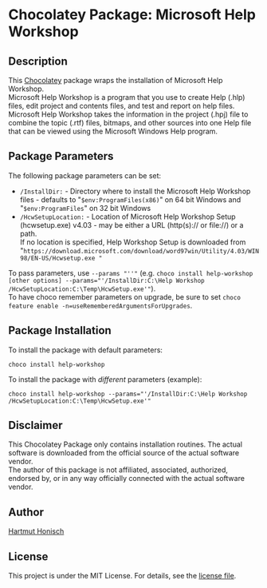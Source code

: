 # Chocolatey Package: Microsoft Help Workshop

## Description
This [Chocolatey](https://chocolatey.org/) package wraps the installation of Microsoft Help Workshop.\
Microsoft Help Workshop is a program that you use to create Help (.hlp) files, edit project and contents files, and test and report on help files.\
Microsoft Help Workshop takes the information in the project (.hpj) file to combine the topic (.rtf) files, bitmaps, and other sources into one Help file that can be viewed using the Microsoft Windows Help program.

## Package Parameters
The following package parameters can be set:

 * `/InstallDir:` - Directory where to install the Microsoft Help Workshop files - defaults to "`$env:ProgramFiles(x86)`" on 64 bit Windows and "`$env:ProgramFiles`" on 32 bit Windows
 * `/HcwSetupLocation:` - Location of Microsoft Help Workshop Setup (hcwsetup.exe) v4.03 - may be either a URL (http(s):// or file://) or a path.\
   If no location is specified, Help Workshop Setup is downloaded from "`https://download.microsoft.com/download/word97win/Utility/4.03/WIN98/EN-US/Hcwsetup.exe "`
 

To pass parameters, use `--params "''"` (e.g. `choco install help-workshop [other options] --params="'/InstallDir:C:\Help Workshop /HcwSetupLocation:C:\Temp\HcwSetup.exe'"`).\
To have choco remember parameters on upgrade, be sure to set `choco feature enable -n=useRememberedArgumentsForUpgrades`.

## Package Installation
To install the package with default parameters:

```
choco install help-workshop
```

To install the package with *different* parameters (example):

```
choco install help-workshop --params="'/InstallDir:C:\Help Workshop /HcwSetupLocation:C:\Temp\HcwSetup.exe'"
```

## Disclaimer
This Chocolatey Package only contains installation routines. The actual software is downloaded from the official source of the actual software vendor.\
The author of this package is not affiliated, associated, authorized, endorsed by, or in any way officially connected with the actual software vendor.

## Author
[Hartmut Honisch](https://github.com/hhonisch)

## License
This project is under the MIT License. For details, see the [license file](LICENSE.md).